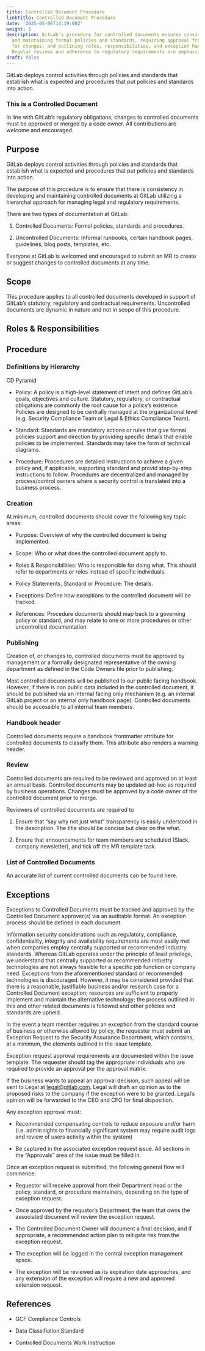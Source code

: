 ```yaml
---
title: Controlled Document Procedure
linkTitle: Controlled Document Procedure
date: '2025-05-06T14:19:00Z'
weight: 1
description: GitLab's procedure for controlled documents ensures consistency in developing
  and maintaining formal policies and standards, requiring approval from code owners
  for changes, and outlining roles, responsibilities, and exception handling processes.
  Regular reviews and adherence to regulatory requirements are emphasized.
draft: false
---
```



GitLab deploys control activities through policies and standards that establish what is expected and procedures that put policies and standards into action.

### This is a Controlled Document

In line with GitLab’s regulatory obligations, changes to  controlled documents must be approved or merged by a code owner. All contributions are welcome and encouraged.

## Purpose

GitLab deploys control activities through policies and standards that establish what is expected and procedures that put policies and standards into action.

The purpose of this procedure is to ensure that there is consistency in developing and maintaining controlled documents at GitLab utilizing a hierarchal approach for managing legal and regulatory requirements.

There are two types of documentation at GitLab:

1. Controlled Documents: Formal policies, standards and procedures.

1. Uncontrolled Documents: Informal runbooks, certain handbook pages, guidelines, blog posts, templates, etc.

Everyone at GitLab is welcomed and encouraged to submit an MR to create or suggest changes to controlled documents at any time.

## Scope

This procedure applies to all controlled documents developed in support of GitLab’s statutory, regulatory and contractual requirements. Uncontrolled documents are dynamic in nature and not in scope of this procedure.

## Roles & Responsibilities

<!-- Unsupported block type: table -->

## Procedure

### Definitions by Hierarchy

<!-- Unsupported block type: image -->

CD Pyramid

- Policy: A policy is a high-level statement of intent and defines GitLab’s goals, objectives and culture. Statutory, regulatory, or contractual obligations are commonly the root cause for a policy’s existence. Policies are designed to be centrally managed at the organizational level (e.g. Security Compliance Team or Legal & Ethics Compliance Team).

- Standard: Standards are mandatory actions or rules that give formal policies support and direction by providing specific details that enable policies to be implemented. Standards may take the form of technical diagrams.

- Procedure: Procedures are detailed instructions to achieve a given policy and, if applicable, supporting standard and provid step-by-step instructions to follow. Procedures are decentralized and managed by process/control owners where a security control is translated into a business process.

### Creation

At minimum, controlled documents should cover the following key topic areas:

- Purpose: Overview of why the controlled document is being implemented.

- Scope: Who or what does the controlled document apply to.

- Roles & Responsibilities: Who is responsible for doing what. This should refer to departments or roles instead of specific individuals.

- Policy Statements, Standard or Procedure: The details.

- Exceptions: Define how exceptions to the controlled document will be tracked.

- References: Procedure documents should map back to a governing policy or standard, and may relate to one or more procedures or other uncontrolled documentation.

### Publishing

Creation of, or changes to, controlled documents must be approved by management or a formally designated representative of the owning department as defined in the Code Owners file prior to publishing.

Most controlled documents will be published to our public facing handbook. However, if there is non public data included in the controlled document, it should be published via an internal facing only mechanism (e.g. an internal GitLab project or an internal only handbook page). Controlled documents should be accessible to all internal team members.

### Handbook header

Controlled documents require a handbook frontmatter attribute for controlled documents to classify them. This attribute also renders a warning header.

### Review

Controlled documents are required to be reviewed and approved on at least an annual basis. Controlled documents may be updated ad-hoc as required by business operations. Changes must be approved by a code owner of the controlled document prior to merge.

Reviewers of controlled documents are required to

1. Ensure that “say why not just what” transparency is easily understood in the description. The title should be concise but clear on the what.

1. Ensure that announcements for team members are scheduled (Slack, company newsletter), and tick off the MR template task.

### List of Controlled Documents

An accurate list of current controlled documents can be found here.

## Exceptions

Exceptions to Controlled Documents must be tracked and approved by the Controlled Document approver(s) via an auditable format. An exception process should be defined in each document.

Information security considerations such as regulatory, compliance, confidentiality, integrity and availability requirements are most easily met when companies employ centrally supported or recommended industry standards. Whereas GitLab operates under the principle of least privilege, we understand that centrally supported or recommended industry technologies are not always feasible for a specific job function or company need. Exceptions from the aforementioned standard or recommended technologies is discouraged. However, it may be considered provided that there is a reasonable, justifiable business and/or research case for a Controlled Document exception; resources are sufficient to properly implement and maintain the alternative technology; the process outlined in this and other related documents is followed and other policies and standards are upheld.

In the event a team member requires an exception from the standard course of business or otherwise allowed by policy, the requester must submit an Exception Request to the Security Assurance Department, which contains, at a minimum, the elements outlined in the issue template.

Exception request approval requirements are documented within the issue template. The requester should tag the appropriate individuals who are required to provide an approval per the approval matrix.

If the business wants to appeal an approval decision, such appeal will be sent to Legal at legal@gitlab.com. Legal will draft an opinion as to the proposed risks to the company if the exception were to be granted. Legal’s opinion will be forwarded to the CEO and CFO for final disposition.

Any exception approval must:

- Recommended compensating controls to reduce exposure and/or harm (i.e. admin rights to financially significant system may require audit logs and review of users activity within the system)

- Be captured in the associated exception request issue. All sections in the “Approvals” area of the issue must be filled in.

Once an exception request is submitted, the following general flow will commence:

- Requestor will receive approval from their Department head or the policy, standard, or procedure maintainers, depending on the type of exception request.

- Once approved by the requstor’s Department, the team that owns the associated document will review the exception request. 

- The Controlled Document Owner will document a final decision, and if appropriate, a recommended action plan to mitigate risk from the exception request.

- The exception will be logged in the central exception management space.

- The exception will be reviewed as its expiration date approaches, and any extension of the exception will require a new and approved extension request.

## References

- GCF Compliance Controls

- Data Classifiation Standard

- Controlled Documents Work Instruction